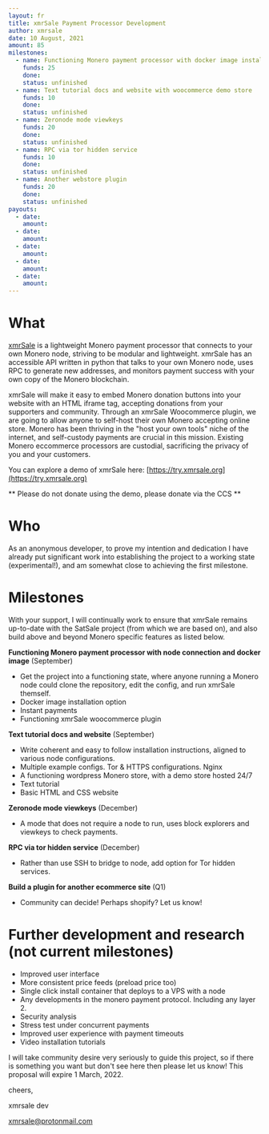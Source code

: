```yaml
---
layout: fr
title: xmrSale Payment Processor Development
author: xmrsale
date: 10 August, 2021
amount: 85
milestones:
  - name: Functioning Monero payment processor with docker image install and woocommerce store
    funds: 25
    done:
    status: unfinished
  - name: Text tutorial docs and website with woocommerce demo store
    funds: 10
    done:
    status: unfinished
  - name: Zeronode mode viewkeys
    funds: 20
    done:
    status: unfinished
  - name: RPC via tor hidden service
    funds: 10
    done:
    status: unfinished
  - name: Another webstore plugin
    funds: 20
    done:
    status: unfinished
payouts:
  - date:
    amount:
  - date:
    amount:
  - date:
    amount:
  - date:
    amount:
  - date:
    amount:
---
```


# What
[xmrSale](https://github.com/xmrsale/xmrSale) is a lightweight Monero payment processor that connects to your own Monero node, striving to be modular and lightweight. xmrSale has an accessible API written in python that talks to your own Monero node, uses RPC to generate new addresses, and monitors payment success with your own copy of the Monero blockchain.

xmrSale will make it easy to embed Monero donation buttons into your website with an HTML iframe tag, accepting donations from your supporters and community. Through an xmrSale Woocommerce plugin, we are going to allow anyone to self-host their own Monero accepting online store. Monero has been thriving in the "host your own tools" niche of the internet, and self-custody payments are crucial in this mission. Existing Monero eccommerce processors are custodial, sacrificing the privacy of you and your customers.

You can explore a demo of xmrSale here: [https://try.xmrsale.org](https://try.xmrsale.org)

** Please do not donate using the demo, please donate via the CCS **

# Who
As an anonymous developer, to prove my intention and dedication I have already put significant work into establishing the project to a working state (experimental!), and am somewhat close to achieving the first milestone.

# Milestones
With your support, I will continually work to ensure that xmrSale remains up-to-date with the SatSale project (from which we are based on), and also build above and beyond Monero specific features as listed below.

**Functioning Monero payment processor with node connection and docker image** (September)
* Get the project into a functioning state, where anyone running a Monero node could clone the repository, edit the config, and run xmrSale themself.
* Docker image installation option
* Instant payments
* Functioning xmrSale woocommerce plugin

**Text tutorial docs and website** (September)
* Write coherent and easy to follow installation instructions, aligned to various node configurations.
* Multiple example configs. Tor & HTTPS configurations. Nginx
* A functioning wordpress Monero store, with a demo store hosted 24/7
* Text tutorial
* Basic HTML and CSS website

**Zeronode mode viewkeys** (December)
* A mode that does not require a node to run, uses block explorers and viewkeys to check payments.

**RPC via tor hidden service** (December)
* Rather than use SSH to bridge to node, add option for Tor hidden services.

**Build a plugin for another ecommerce site** (Q1)
* Community can decide! Perhaps shopify? Let us know!

# Further development and research (not current milestones)
* Improved user interface
* More consistent price feeds (preload price too)
* Single click install container that deploys to a VPS with a node
* Any developments in the monero payment protocol. Including any layer 2.
* Security analysis
* Stress test under concurrent payments
* Improved user experience with payment timeouts
* Video installation tutorials

I will take community desire very seriously to guide this project, so if there is something you want but don't see here then please let us know! This proposal will expire 1 March, 2022.

cheers,

xmrsale dev

xmrsale@protonmail.com

